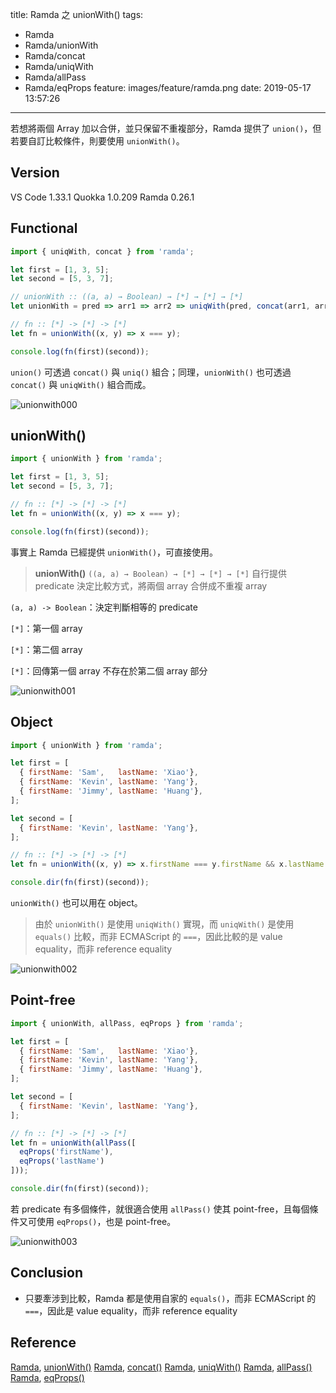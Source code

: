 title: Ramda 之 unionWith()
tags:
  - Ramda
  - Ramda/unionWith
  - Ramda/concat
  - Ramda/uniqWith
  - Ramda/allPass
  - Ramda/eqProps
feature: images/feature/ramda.png
date: 2019-05-17 13:57:26
---
若想將兩個 Array 加以合併，並只保留不重複部分，Ramda 提供了 `union()`，但若要自訂比較條件，則要使用 `unionWith()`。

<!-- more -->

## Version

VS Code 1.33.1
Quokka 1.0.209
Ramda 0.26.1

## Functional

```javascript
import { uniqWith, concat } from 'ramda';

let first = [1, 3, 5];
let second = [5, 3, 7];

// unionWith :: ((a, a) → Boolean) → [*] → [*] → [*]
let unionWith = pred => arr1 => arr2 => uniqWith(pred, concat(arr1, arr2));

// fn :: [*] -> [*] -> [*]
let fn = unionWith((x, y) => x === y);

console.log(fn(first)(second));
```

`union()` 可透過 `concat()` 與 `uniq()` 組合；同理，`unionWith()` 也可透過 `concat()` 與 `uniqWith()` 組合而成。

![unionwith000](/images/ramda/unionwith/unionwith000.png)

## unionWith()

```javascript
import { unionWith } from 'ramda';

let first = [1, 3, 5];
let second = [5, 3, 7];

// fn :: [*] -> [*] -> [*]
let fn = unionWith((x, y) => x === y);

console.log(fn(first)(second));
```

事實上 Ramda 已經提供 `unionWith()`，可直接使用。

> **unionWith()**
> `((a, a) → Boolean) → [*] → [*] → [*]`
> 自行提供 predicate 決定比較方式，將兩個 array 合併成不重複 array

`(a, a) -> Boolean`：決定判斷相等的 predicate

`[*]`：第一個 array

`[*]`：第二個 array

`[*]`：回傳第一個 array 不存在於第二個 array 部分

![unionwith001](/images/ramda/unionwith/unionwith001.png)

## Object

```javascript
import { unionWith } from 'ramda';

let first = [
  { firstName: 'Sam',   lastName: 'Xiao'},
  { firstName: 'Kevin', lastName: 'Yang'},
  { firstName: 'Jimmy', lastName: 'Huang'},
];

let second = [
  { firstName: 'Kevin', lastName: 'Yang'},
];

// fn :: [*] -> [*] -> [*]
let fn = unionWith((x, y) => x.firstName === y.firstName && x.lastName === y.lastName);

console.dir(fn(first)(second));
```

`unionWith()` 也可以用在 object。

> 由於 `unionWith()` 是使用 `uniqWith()` 實現，而 `uniqWith()` 是使用 `equals()` 比較，而非 ECMAScript 的 `===`，因此比較的是 value equality，而非 reference equality

![unionwith002](/images/ramda/unionwith/unionwith002.png)

## Point-free

```javascript
import { unionWith, allPass, eqProps } from 'ramda';

let first = [
  { firstName: 'Sam',   lastName: 'Xiao'},
  { firstName: 'Kevin', lastName: 'Yang'},
  { firstName: 'Jimmy', lastName: 'Huang'},
];

let second = [
  { firstName: 'Kevin', lastName: 'Yang'},
];

// fn :: [*] -> [*] -> [*]
let fn = unionWith(allPass([
  eqProps('firstName'),
  eqProps('lastName')
]));

console.dir(fn(first)(second));
```

若 predicate 有多個條件，就很適合使用 `allPass()` 使其 point-free，且每個條件又可使用 `eqProps()`，也是 point-free。

![unionwith003](/images/ramda/unionwith/unionwith003.png)

## Conclusion

* 只要牽涉到比較，Ramda 都是使用自家的 `equals()`，而非 ECMAScript 的 `===`，因此是 value equality，而非 reference equality

## Reference

[Ramda](https://ramdajs.com), [unionWith()](https://ramdajs.com/docs/#unionWith)
[Ramda](https://ramdajs.com), [concat()](https://ramdajs.com/docs/#concat)
[Ramda](https://ramdajs.com), [uniqWith()](https://ramdajs.com/docs/#uniqWith)
[Ramda](https://ramdajs.com), [allPass()](https://ramdajs.com/docs/#allPass)
[Ramda](https://ramdajs.com), [eqProps()](https://ramdajs.com/docs/#eqProps)

